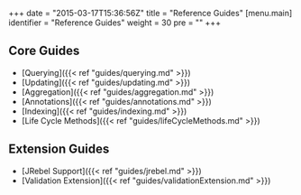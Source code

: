 +++
date = "2015-03-17T15:36:56Z"
title = "Reference Guides"
[menu.main]
  identifier = "Reference Guides"
  weight = 30
  pre = "<i class='fa fa-book'></i>"
+++

## Core Guides
* [Querying]({{< ref "guides/querying.md" >}})
* [Updating]({{< ref "guides/updating.md" >}})
* [Aggregation]({{< ref "guides/aggregation.md" >}})
* [Annotations]({{< ref "guides/annotations.md" >}})
* [Indexing]({{< ref "guides/indexing.md" >}})
* [Life Cycle Methods]({{< ref "guides/lifeCycleMethods.md" >}})

## Extension Guides
* [JRebel Support]({{< ref "guides/jrebel.md" >}})
* [Validation Extension]({{< ref "guides/validationExtension.md" >}})

